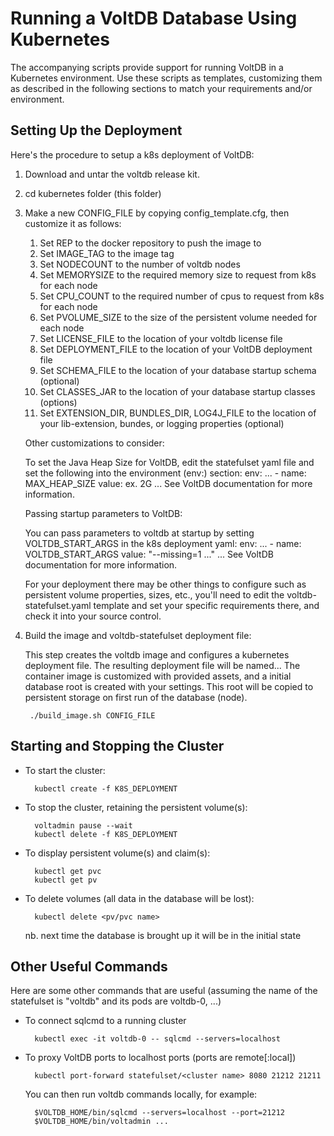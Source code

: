 [comment]: # (This file is part of VoltDB.)
[comment]: # (Copyright © 2008-2018 VoltDB Inc.)

# Running a VoltDB Database Using Kubernetes

The accompanying scripts provide support for running VoltDB in a Kubernetes environment.
Use these scripts as templates, customizing them as described in the following sections
to match your requirements and/or environment.

## Setting Up the Deployment

Here's the procedure to setup a k8s deployment of VoltDB:

1. Download and untar the voltdb release kit.

2. cd kubernetes folder (this folder)

3. Make a new CONFIG_FILE by copying config_template.cfg, then customize it as follows:

    1. Set REP to the docker repository to push the image to
    2. Set IMAGE_TAG to the image tag
    3. Set NODECOUNT to the number of voltdb nodes
    4. Set MEMORYSIZE to the required memory size to request from k8s for each node
    5. Set CPU_COUNT to the required number of cpus to request from k8s for each node
    6. Set PVOLUME_SIZE to the size of the persistent volume needed for each node
    7. Set LICENSE_FILE to the location of your voltdb license file
    8. Set DEPLOYMENT_FILE to the location of your VoltDB deployment file
    9. Set SCHEMA_FILE to the location of your database startup schema (optional)
   10. Set CLASSES_JAR to the location of your database startup classes (options)
   11. Set EXTENSION_DIR, BUNDLES_DIR, LOG4J_FILE  to the location of your lib-extension, bundes, or logging properties (optional)

    Other customizations to consider:

    To set the Java Heap Size for VoltDB, edit the statefulset yaml file and set the following into the environment (env:) section:
          env:
            ...
            - name: MAX_HEAP_SIZE
              value: <required-heap-size> ex. 2G
            ...
     See VoltDB documentation for more information.

    Passing startup parameters to VoltDB:

    You can pass parameters to voltdb at startup by setting VOLTDB_START_ARGS in the k8s deployment yaml:
        env:
            ...
            - name: VOLTDB_START_ARGS
              value: "--missing=1 ..."
            ...
    See VoltDB documentation for more information.

    For your deployment there may be other things to configure such as persistent volume properties, sizes, etc.,
    you'll need to edit the voltdb-statefulset.yaml template and set your specific requirements there, and check
    it into your source control.

4. Build the image and voltdb-statefulset deployment file:

    This step creates the voltdb image and configures a kubernetes deployment file.
    The resulting deployment file will be named... The container image is customized
    with provided assets, and a initial database root is created with your settings.
    This root will be copied to persistent storage on first run of the database (node).

        ./build_image.sh CONFIG_FILE

## Starting and Stopping the Cluster

* To start the cluster:

        kubectl create -f K8S_DEPLOYMENT

* To stop the cluster, retaining the persistent volume(s):

        voltadmin pause --wait
        kubectl delete -f K8S_DEPLOYMENT

* To display persistent volume(s) and claim(s):

        kubectl get pvc
        kubectl get pv

* To delete volumes (all data in the database will be lost):

        kubectl delete <pv/pvc name>

    nb. next time the database is brought up it will be in the initial state

## Other Useful Commands

Here are some other commands that are useful (assuming the name of the statefulset is "voltdb" and its pods are voltdb-0, ...)

* To connect sqlcmd to a running cluster

        kubectl exec -it voltdb-0 -- sqlcmd --servers=localhost

* To proxy VoltDB ports to localhost ports (ports are remote[:local])

        kubectl port-forward statefulset/<cluster name> 8080 21212 21211

   You can then run voltdb commands locally, for example:

        $VOLTDB_HOME/bin/sqlcmd --servers=localhost --port=21212
        $VOLTDB_HOME/bin/voltadmin ...

